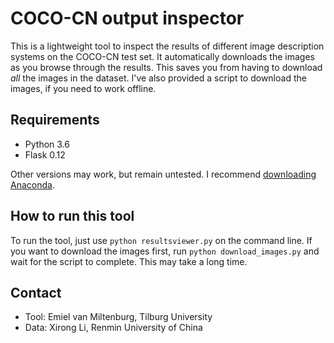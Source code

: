 # COCO-CN output inspector
This is a lightweight tool to inspect the results of different image description
systems on the COCO-CN test set. It automatically downloads the images as you
browse through the results. This saves you from having to download *all* the
images in the dataset. I've also provided a script to download the images, if you
need to work offline.

## Requirements

* Python 3.6
* Flask 0.12

Other versions may work, but remain untested. I recommend [downloading Anaconda](https://www.anaconda.com/download/).

## How to run this tool

To run the tool, just use `python resultsviewer.py` on the command line.
If you want to download the images first, run `python download_images.py` and wait for the script to complete. This may take a long time.

## Contact
* Tool: Emiel van Miltenburg, Tilburg University
* Data: Xirong Li, Renmin University of China
